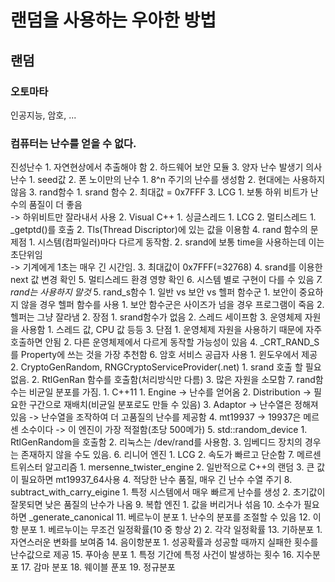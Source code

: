 # 랜덤을 사용하는 우아한 방법

## 랜덤
### 오토마타
인공지능, 암호, ...
### 컴퓨터는 난수를 얻을 수 없다.
진성난수
    1. 자연현상에서 추출해야 함
    2. 하드웨어 보안 모듈
    3. 양자 난수 발생기
의사난수
    1. seed값
    2. 폰 노이만의 난수
        1. 8^n 주기의 난수를 생성함
        2. 현대에는 사용하지 않음
    3. rand함수
        1. srand 함수
        2. 최대값 = 0x7FFF
        3. LCG
            1. 보통 하위 비트가 난수의 품질이 더 좋음<br/>
                -> 하위비트만 잘라내서 사용
            2. Visual C++
                1. 싱글스레드
                    1. LCG
                2. 멀티스레드
                    1. _getptd()를 호출
                    2. Tls(Thread Discriptor)에 있는 값을 이용함
        4. rand 함수의 문제점
            1. 시스템(컴파일러)마다 다르게 동작함.
            2. srand에 보통 time을 사용하는데 이는 초단위임<br/>
                -> 기계에게 1초는 매우 긴 시간임.
            3. 최대값이 0x7FFF(=32768)
            4. srand를 이용한 next 값 변경 확인
            5. 멀티스레드 환경 영향 확인
            6. 시스템 별로 구현이 다를 수 있음
            *7. rand는 사용하지 말것*
    5. rand_s함수
        1. 일반 vs 보안 vs 헬퍼 함수군
            1. 보안이 중요하지 않을 경우 헬퍼 함수를 사용
                1. 보안 함수군은 사이즈가 넘을 경우 프로그램이 죽음
                2. 헬퍼는 그냥 잘라냄
        2. 장점
            1. srand함수가 없음
            2. 스레드 세이프함
            3. 운영체제 자원을 사용함
                1. 스레드  값, CPU 값 등등
        3. 단점
            1. 운영체제 자원을 사용하기 때문에 자주 호출하면 안됨
            2. 다른 운영체제에서 다르게 동작할 가능성이 있음
        4. _CRT_RAND_S를 Property에 쓰는 것을 가장 추천함
    6. 암호 서비스 공급자 사용
        1. 윈도우에서 제공
        2. CryptoGenRandom, RNGCryptoServiceProvider(.net)
            1. srand 호출 할 필요 없음.
            2. RtlGenRan 함수를 호출함(처리방식만 다름)
            3. 많은 자원을 소모함
    7. rand함수는 비균일 분포를 가짐.
        1. C++11
            1. Engine -> 난수를 얻어옴
            2. Distribution -> 필요한 구간으로 재배치(비균일 분포로도 만들 수 있음)
            3. Adaptor -> 난수열은 정해져 있음 -> 난수열을 조작하여 더 고품질의 난수를 제공함
            4. mt19937 -> 19937은 메르센 소수이다 -> 이 엔진이 가장 적절함(초당 500메가)
            5. std::random_device
                1. RtlGenRandom을 호출함
                2. 리눅스는 /dev/rand를 사용함.
                3. 임베디드 장치의 경우는 존재하지 않을 수도 있음.
            6. 리니어 엔진
                1. LCG
                2. 속도가 빠르고 단순함
            7. 메르센 트위스터 알고리즘
                1. mersenne_twister_engine
                2. 일반적으로 C++의 랜덤
                3. 큰 값이 필요하면 mt19937_64사용
                4. 적당한 난수 품질, 매우 긴 난수 수열 주기
            8. subtract_with_carry_eigine
                1. 특정 시스템에서 매우 빠르게 난수를 생성
                2. 초기값이 잘못되면 낮은 품질의 난수가 나옴
            9. 복합 엔진
                1. 값을 버리거나 섞음
            10. 소수가 필요하면 _generate_canonical
            11. 베르누이 분포
                1. 난수의 분포를 조절할 수 있음
            12. 이항 분포
                1. 베르누이는 무조건 일정확률(10 중 항상 2)
                2. 각각 일정확률
            13. 기하분포
                1. 자연스러운 변화를 보여줌
            14. 음이항분포
                1. 성공확률과 성공할 때까지 실패한 횟수를 난수값으로 제공
            15. 푸아송 분포
                1. 특정 기간에 특정 사건이 발생하는 횟수
            16. 지수분포
            17. 감마 분포
            18. 웨이블 푼포
            19. 정규분포